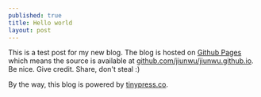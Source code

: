 ```yaml
---
published: true
title: Hello world
layout: post
---
```

This is a test post for my new blog. The blog is hosted on [Github Pages](http://pages.github.com/) which means the source is available at [github.com/jiunwu/jiunwu.github.io](http://github.com/jiunwu/jiunwu.github.io). Be nice. Give credit. Share, don't steal :)

By the way, this blog is powered by [tinypress.co](https://tinypress.co).